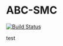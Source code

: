 # ABC-SMC

[![Build Status](https://travis-ci.org/galbarel/ABC-SMC.jl.svg?branch=master)](https://travis-ci.org/galbarel/ABC-SMC.jl)

test
